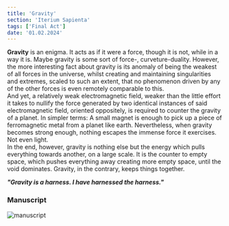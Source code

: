 ```yaml
---
title: 'Gravity'
section: 'Iterium Sapienta'
tags: ['Final Act']
date: '01.02.2024'
---
```


**Gravity** is an enigma. It acts as if it were a force, though it is not, while in a way it is.
Maybe gravity is some sort of force-, curveture-duality. However, the more interesting fact about
gravity is its anomaly of being the weakest of all forces in the universe, whilst creating and
maintaining singularities and extremes, scaled to such an extent, that no phenomenon driven by any
of the other forces is even remotely comparable to this.  
And yet, a relatively weak electromagnetic field, weaker than the little effort it takes to nullify
the force generated by two identical instances of said electromagnetic field, oriented oppositely,
is required to counter the gravity of a planet. In simpler terms: A small magnet is enough to pick up a piece of ferromagnetic metal from a planet
like earth. Nevertheless, when gravity becomes strong enough, nothing escapes the immense force it
exercises.
Not even light.  
In the end, however, gravity is nothing else but the energy which pulls everything towards another,
on a large scale. It is the counter to empty space, which pushes everything away creating more empty
space, until the void dominates. Gravity, in the contrary, keeps things together.

_**"Gravity is a harness. I have harnessed the harness."**_

### Manuscript

<div class="flex justify-center">
    <img src="\images\IteriumSapienta\Gravity.svg" alt="manuscript" class="rounded-xl" style="background: white" />
</div>
